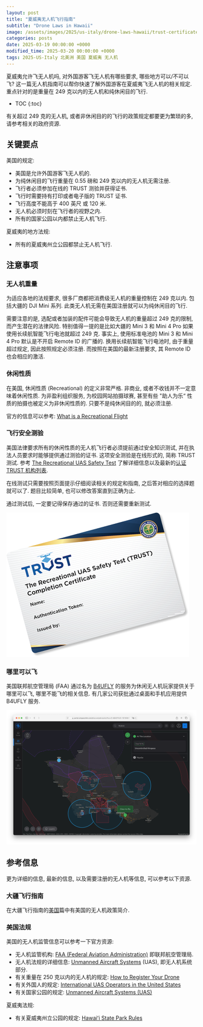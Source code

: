 ```yaml
---
layout: post
title: "夏威夷无人机飞行指南"
subtitle: "Drone Laws in Hawaii"
image: /assets/images/2025/us-italy/drone-laws-hawaii/trust-certificate-w-bg.png
categories: posts
date: 2025-03-19 00:00:00 +0000
modified_time: 2025-03-20 00:00:00 +0000
tags: 2025-US-Italy 北美洲 美国 夏威夷 无人机
---
```


夏威夷允许飞无人机吗, 对外国游客飞无人机有哪些要求, 哪些地方可以/不可以飞? 这一篇无人机指南可以帮你快速了解外国游客在夏威夷飞无人机的相关规定. 重点针对的是重量在 249 克以内的无人机和纯休闲目的飞行.

* TOC
{:toc}

有关超过 249 克的无人机, 或者非休闲目的的飞行的政策规定都要更为繁琐的多, 请参考相关的政府资源.

## 关键要点

美国的规定:

* 美国是允许外国游客飞无人机的.
* 为纯休闲目的飞行重量在 0.55 磅和 249 克以内的无人机无需注册.
* 飞行者必须参加在线的 TRUST 测验并获得证书.
* 飞行时需要持有打印或者电子版的 TRUST 证书.
* 飞行高度不能高于 400 英尺 或 120 米.
* 无人机必须时刻在飞行者的视野之内.
* 所有的国家公园以内都禁止无人机飞行.

夏威夷的地方法规:

* 所有的夏威夷州立公园都禁止无人机飞行.

## 注意事项

### 无人机重量

为适应各地的法规要求, 很多厂商都把消费级无人机的重量控制在 249 克以内. 包括大疆的 DJI Mini 系列. 此类无人机无需在美国注册就可以为纯休闲目的飞行.

需要注意的是, 选配或者加装的配件可能会导致无人机的重量超过 249 克的限制, 而产生潜在的法律风险. 特别值得一提的是比如大疆的 Mini 3 和 Mini 4 Pro 如果使用长续航智能飞行电池就超过 249 克. 事实上, 使用标准电池的 Mini 3 和 Mini 4 Pro 默认是不开启 Remote ID 的广播的. 换用长续航智能飞行电池时, 由于重量超过规定, 因此按照规定必须注册. 而按照在美国的最新注册要求, 其 Remote ID 也会相应的激活.

### 休闲性质

在美国, 休闲性质 (Recreational) 的定义非常严格. 非商业, 或者不收钱并不一定意味着休闲性质. 为非盈利组织服务, 为校园网站拍摄球赛, 甚至有些 "助人为乐“ 性质的拍摄也被定义为非休闲性质的. 只要不是纯休闲目的的, 就必须注册.

官方的信息可以参考: [What is a Recreational Flight](https://www.faa.gov/uas/recreational_flyers)

### 飞行安全测验

美国法律要求所有的休闲性质的无人机飞行者必须提前通过安全知识测试, 并在执法人员要求时能够提供通过测验的证书. 这项安全测验是在线形式的, 简称 TRUST 测试. 参考 [The Recreational UAS Safety Test](https://www.faa.gov/uas/recreational_flyers/knowledge_test_updates) 了解详细信息以及最新的[认证 TRUST 机构列表](https://www.faa.gov/uas/recreational_flyers/knowledge_test_updates#TAs).

在线测试只需要按照页面提示仔细阅读相关的规定和指南, 之后答对相应的选择题就可以了. 题目比较简单, 也可以修改答案直到正确为止. 

通过测试后, 一定要记得保存通过的证书. 否则还需要重新测试.

![TRUST 证书](/assets/images/2025/us-italy/drone-laws-hawaii/trust-certificate.png "TRUST 证书")

### 哪里可以飞

美国联邦航空管理局 (FAA) 通过名为 [B4UFLY](https://www.faa.gov/uas/getting_started/b4ufly) 的服务为休闲无人机玩家提供关于哪里可以飞, 哪里不能飞的相关信息. 有几家公司获批通过桌面和手机应用提供 B4UFLY 服务.

![哪里可以飞](/assets/images/2025/us-italy/drone-laws-hawaii/airspacelink.png "哪里可以飞")

## 参考信息

更为详细的信息, 最新的信息, 以及需要注册的无人机等信息, 可以参考以下资源.

### 大疆飞行指南

在大疆飞行指南的[美国](https://www.dji.com/cn/flyingtips/us)篇中有美国的无人机政策简介.

### 美国法规

美国的无人机监管信息可以参考一下官方资源:

* 无人机监管机构: [FAA (Federal Aviation Administration)](https://www.faa.gov) 即联邦航空管理局. 
* 无人机法规的详细信息: [Unmanned Aircraft Systems](https://www.faa.gov/uas) (UAS), 即无人机系统部分.
* 有关重量在 250 克以内的无人机的规定: [How to Register Your Drone](https://www.faa.gov/uas/getting_started/register_drone)
* 有关外国人的规定: [International UAS Operators in the United States](https://www.faa.gov/uas/resources/foreign_operators)
* 有关国家公园的规定: [Unmanned Aircraft Systems (UAS)](https://www.nps.gov/subjects/sound/uas.htm)

夏威夷法规:

* 有关夏威夷州立公园的规定: [Hawaiʻi State Park Rules](https://dlnr.hawaii.gov/dsp/park-rules/)
